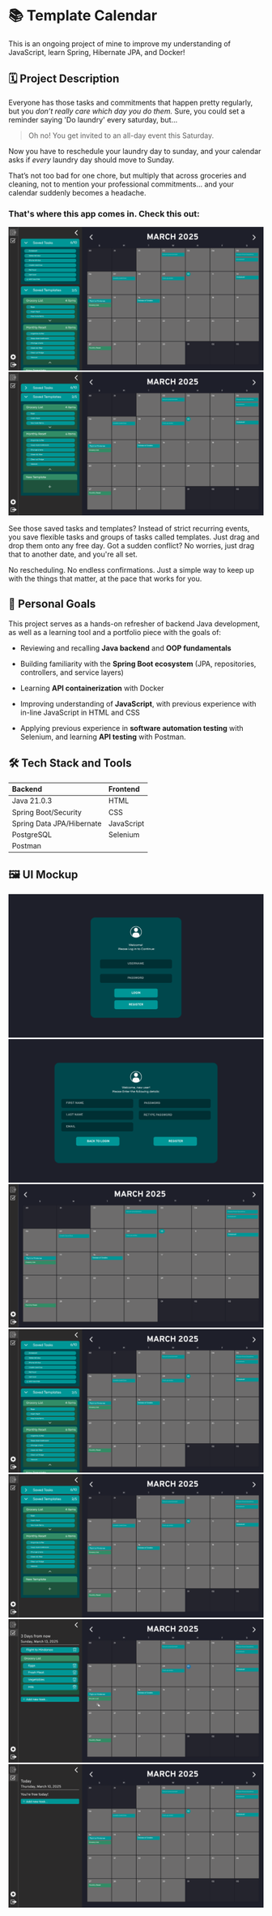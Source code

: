 
# 📚 Template Calendar

This is an ongoing project of mine to improve my understanding of JavaScript, learn Spring, Hibernate JPA, and Docker!

## 🗓️ Project Description

Everyone has those tasks and commitments that happen pretty regularly, but you *don’t really care which day you do them.* Sure, you could set a reminder saying 'Do laundry' every saturday, but... 

> Oh no! You get invited to an all-day event this Saturday.

Now you have to reschedule your laundry day to sunday, and your calendar asks if *every* laundry day should move to Sunday. 

That’s not too bad for one chore, but multiply that across groceries and cleaning, not to mention your professional commitments... and your calendar suddenly becomes a headache.

### That's where this app comes in. Check this out:

![Tasks View](frontend/assets/mockup/tasks.png)
![Templates View](frontend/assets/mockup/templates.png)

See those saved tasks and templates? Instead of strict recurring events, you save flexible tasks and groups of tasks called templates. Just drag and drop them onto any free day. Got a sudden conflict? No worries, just drag that to another date, and you're all set.

No rescheduling. No endless confirmations. Just a simple way to keep up with the things that matter, at the pace that works for you.


## 🧩 Personal Goals
This project serves as a hands-on refresher of backend Java development, as well as a learning tool and a portfolio piece with the goals of:

- Reviewing and recalling **Java backend** and **OOP fundamentals**

- Building familiarity with the **Spring Boot ecosystem** (JPA, repositories, controllers, and service layers)

- Learning **API containerization** with Docker

- Improving understanding of **JavaScript**, with previous experience with in-line JavaScript in HTML and CSS

- Applying previous experience in **software automation testing** with Selenium, and learning **API testing** with Postman.


## 🛠️ Tech Stack and Tools

| Backend           | Frontend |
| :---------------- | :------ | 
| Java 21.0.3        |   HTML   |
| Spring Boot/Security|   CSS   | 
| Spring Data JPA/Hibernate   |  JavaScript   |
| PostgreSQL   |  Selenium   |
| Postman   |     |

##  🖼️ UI Mockup

![Login page](frontend/assets/mockup/login.png)
![Register page](frontend/assets/mockup/register.png)
![Calendar View](frontend/assets/mockup/calendar.png)
![Tasks View](frontend/assets/mockup/tasks.png)
![Templates View](frontend/assets/mockup/templates.png)
![Day View 1](frontend/assets/mockup/today.png)
![Day View 2](frontend/assets/mockup/empty.png)



